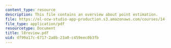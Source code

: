 ```yaml
---
content_type: resource
description: This file contains an overview about point estimation.
file: https://ol-ocw-studio-app-production.s3.amazonaws.com/courses/14-30-introduction-to-statistical-method-in-economics-spring-2006/df99a17c67172a8b23a0c459eec0b3fb_l8review.pdf
file_type: application/pdf
resourcetype: Document
title: l8review.pdf
uid: df99a17c-6717-2a8b-23a0-c459eec0b3fb
---
```

